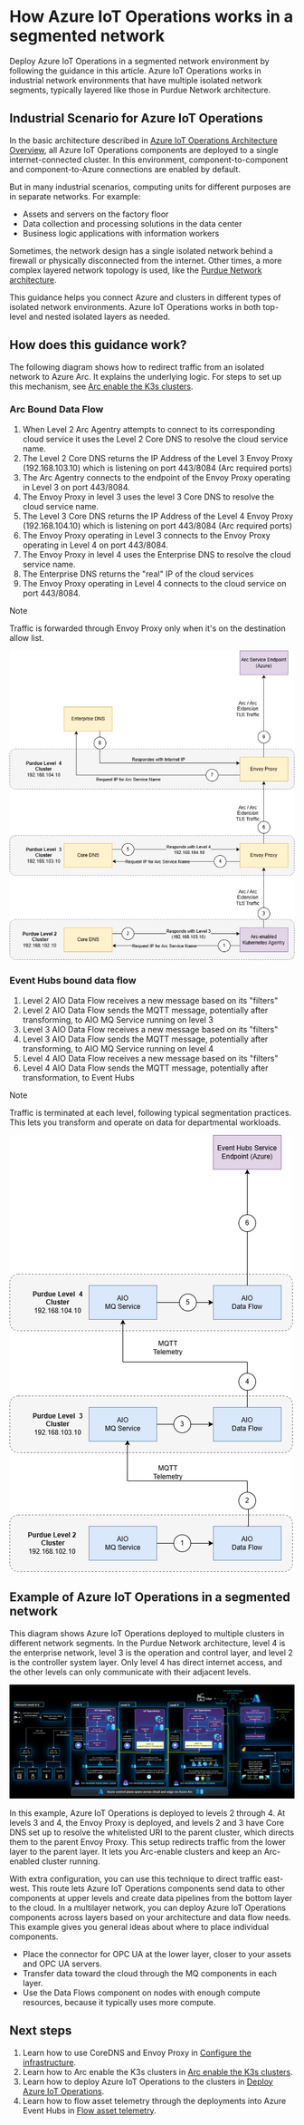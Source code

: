 # How Azure IoT Operations works in a segmented network

Deploy Azure IoT Operations in a segmented network environment by following the guidance in this article. Azure IoT Operations works in industrial network environments that have multiple isolated network segments, typically layered like those in Purdue Network architecture.

## Industrial Scenario for Azure IoT Operations

In the basic architecture described in [Azure IoT Operations Architecture Overview](https://learn.microsoft.com/en-gb/azure/iot-operations/overview-iot-operations#architecture-overview), all Azure IoT Operations components are deployed to a single internet-connected cluster. In this environment, component-to-component and component-to-Azure connections are enabled by default.

But in many industrial scenarios, computing units for different purposes are in separate networks. For example:

- Assets and servers on the factory floor
- Data collection and processing solutions in the data center
- Business logic applications with information workers

Sometimes, the network design has a single isolated network behind a firewall or physically disconnected from the internet. Other times, a more complex layered network topology is used, like the [Purdue Network architecture](https://en.wikipedia.org/wiki/Purdue_Enterprise_Reference_Architecture).

This guidance helps you connect Azure and clusters in different types of isolated network environments. Azure IoT Operations works in both top-level and nested isolated layers as needed.

## How does this guidance work?

The following diagram shows how to redirect traffic from an isolated network to Azure Arc. It explains the underlying logic. For steps to set up this mechanism, see [Arc enable the K3s clusters](./arc-enable-clusters.md).

### Arc Bound Data Flow

1. When Level 2 Arc Agentry attempts to connect to its corresponding cloud service it uses the Level 2 Core DNS to resolve the cloud service name.
1. The Level 2 Core DNS returns the IP Address of the Level 3 Envoy Proxy (192.168.103.10) which is listening on port 443/8084 (Arc required ports)
1. The Arc Agentry connects to the endpoint of the Envoy Proxy operating in Level 3 on port 443/8084.
1. The Envoy Proxy in level 3 uses the level 3 Core DNS to resolve the cloud service name.
1. The Level 3 Core DNS returns the IP Address of the Level 4 Envoy Proxy (192.168.104.10) which is listening on port 443/8084 (Arc required ports)
1. The Envoy Proxy operating in Level 3 connects to the Envoy Proxy operating in Level 4 on port 443/8084.
1. The Envoy Proxy in level 4 uses the Enterprise DNS to resolve the cloud service name.
1. The Enterprise DNS returns the "real" IP of the cloud services
1. The Envoy Proxy operating in Level 4 connects to the cloud service on port 443/8084.


> [!NOTE]
> Traffic is forwarded through Envoy Proxy only when it's on the destination allow list.

![ArcFlow1](./images/ArcFlow1.jpg)

### Event Hubs bound data flow

1. Level 2 AIO Data Flow receives a new message based on its "filters"
1. Level 2 AIO Data Flow sends the MQTT message, potentially after transforming, to AIO MQ Service running on level 3
1. Level 3 AIO Data Flow receives a new message based on its "filters"
1. Level 3 AIO Data Flow sends the MQTT message, potentially after transforming, to AIO MQ Service running on level 4
1. Level 4 AIO Data Flow receives a new message based on its "filters"
1. Level 4 AIO Data Flow sends the MQTT message, potentially after transformation, to Event Hubs


> [!NOTE]
> Traffic is terminated at each level, following typical segmentation practices. This lets you transform and operate on data for departmental workloads.

![Diagram that shows the MQTT data flow across segmented network layers. The diagram illustrates how messages are processed and forwarded between Azure IoT Operations components at each level.](./images/MqttFlow1.jpg)

## Example of Azure IoT Operations in a segmented network

This diagram shows Azure IoT Operations deployed to multiple clusters in different network segments. In the Purdue Network architecture, level 4 is the enterprise network, level 3 is the operation and control layer, and level 2 is the controller system layer. Only level 4 has direct internet access, and the other levels can only communicate with their adjacent levels.

<!-- To Do:  The following diagram must be updated with Core DNS Envoy Proxy, Data Flows and MQTT** -->

![Diagram that shows Azure IoT Operations deployed across multiple network segments based on the Purdue Network architecture.](./images/segmented-network.png)

In this example, Azure IoT Operations is deployed to levels 2 through 4. At levels 3 and 4, the Envoy Proxy is deployed, and levels 2 and 3 have Core DNS set up to resolve the whitelisted URI to the parent cluster, which directs them to the parent Envoy Proxy. This setup redirects traffic from the lower layer to the parent layer. It lets you Arc-enable clusters and keep an Arc-enabled cluster running.

With extra configuration, you can use this technique to direct traffic east-west. This route lets Azure IoT Operations components send data to other components at upper levels and create data pipelines from the bottom layer to the cloud. In a multilayer network, you can deploy Azure IoT Operations components across layers based on your architecture and data flow needs. This example gives you general ideas about where to place individual components.

- Place the connector for OPC UA at the lower layer, closer to your assets and OPC UA servers.
- Transfer data toward the cloud through the MQ components in each layer.
- Use the Data Flows component on nodes with enough compute resources, because it typically uses more compute.

## Next steps

1. Learn how to use CoreDNS and Envoy Proxy in [Configure the infrastructure](./configure-infrastructure.md).
1. Learn how to Arc enable the K3s clusters in [Arc enable the K3s clusters](./arc-enable-clusters.md).
1. Learn how to deploy Azure IoT Operations to the clusters in [Deploy Azure IoT Operations](./deploy-aio.md).
1. Learn how to flow asset telemetry through the deployments into Azure Event Hubs in [Flow asset telemetry](./asset-telemetry.md).

